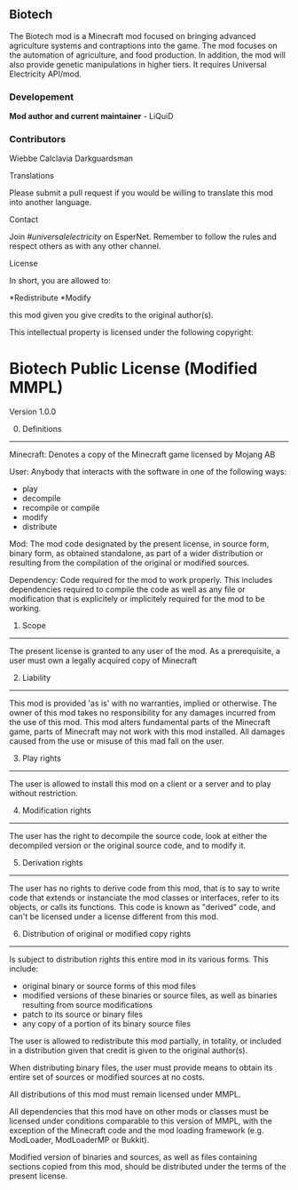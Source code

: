 ## Biotech
The Biotech mod is a Minecraft mod focused on bringing advanced agriculture systems and contraptions into the game. The mod focuses on the automation of agriculture, and food production. In addition, the mod will also provide genetic manipulations in higher tiers. It requires Universal Electricity API/mod.

### Developement

**Mod author and current maintainer** - LiQuiD

### Contributors

Wiebbe
Calclavia
Darkguardsman

Translations

Please submit a pull request if you would be willing to translate this mod into another language.

Contact

Join *#universalelectricity* on EsperNet. Remember to follow the rules and respect others as with any other channel.

License

In short, you are allowed to:

*Redistribute
*Modify

this mod given you give credits to the original author(s).

This intellectual property is licensed under the following copyright:

Biotech Public License (Modified MMPL)
============================

Version 1.0.0

0. Definitions
--------------

Minecraft: Denotes a copy of the Minecraft game licensed by Mojang AB

User: Anybody that interacts with the software in one of the following ways:
   - play
   - decompile
   - recompile or compile
   - modify
   - distribute

Mod: The mod code designated by the present license, in source form, binary
form, as obtained standalone, as part of a wider distribution or resulting from
the compilation of the original or modified sources.

Dependency: Code required for the mod to work properly. This includes 
dependencies required to compile the code as well as any file or modification
that is explicitely or implicitely required for the mod to be working.

1. Scope
--------

The present license is granted to any user of the mod. As a prerequisite, 
a user must own a legally acquired copy of Minecraft

2. Liability
------------

This mod is provided 'as is' with no warranties, implied or otherwise. The owner
of this mod takes no responsibility for any damages incurred from the use of
this mod. This mod alters fundamental parts of the Minecraft game, parts of
Minecraft may not work with this mod installed. All damages caused from the use
or misuse of this mad fall on the user.

3. Play rights
--------------

The user is allowed to install this mod on a client or a server and to play 
without restriction.

4. Modification rights
----------------------

The user has the right to decompile the source code, look at either the 
decompiled version or the original source code, and to modify it.

5. Derivation rights
--------------------

The user has no rights to derive code from this mod, that is to say to
write code that extends or instanciate the mod classes or interfaces, refer to
its objects, or calls its functions. This code is known as "derived" code, and 
can't be licensed under a license different from this mod.

6. Distribution of original or modified copy rights
---------------------------------------------------

Is subject to distribution rights this entire mod in its various forms. This
include:
   - original binary or source forms of this mod files
   - modified versions of these binaries or source files, as well as binaries
     resulting from source modifications
   - patch to its source or binary files
   - any copy of a portion of its binary source files

The user is allowed to redistribute this mod partially, in totality, or 
included in a distribution given that credit is given to the original author(s).

When distributing binary files, the user must provide means to obtain its 
entire set of sources or modified sources at no costs.

All distributions of this mod must remain licensed under MMPL.

All dependencies that this mod have on other mods or classes must be licensed
under conditions comparable to this version of MMPL, with the exception of the
Minecraft code and the mod loading framework (e.g. ModLoader, ModLoaderMP or
Bukkit).

Modified version of binaries and sources, as well as files containing sections
copied from this mod, should be distributed under the terms of the present
license.
